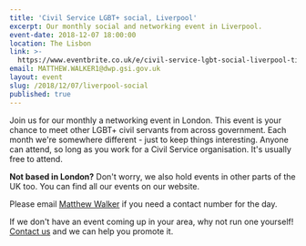 ```yaml
---
title: 'Civil Service LGBT+ social, Liverpool'
excerpt: Our monthly social and networking event in Liverpool.
event-date: 2018-12-07 18:00:00
location: The Lisbon 
link: >-
  https://www.eventbrite.co.uk/e/civil-service-lgbt-social-liverpool-tickets-52899654290
email: MATTHEW.WALKER1@dwp.gsi.gov.uk
layout: event
slug: /2018/12/07/liverpool-social
published: true
---
```

Join us for our monthly a networking event in London. This event is your chance to meet other LGBT+ civil servants from across government. Each month we're somewhere different - just to keep things interesting. Anyone can attend, so long as you work for a Civil Service organisation. It's usually free to attend.

**Not based in London?** Don't worry, we also hold events in other parts of the UK too. You can find all our events on our website.

Please email [Matthew Walker](mailto:MATTHEW.WALKER1@dwp.gsi.gov.uk) if you need a contact number for the day.

If we don't have an event coming up in your area, why not run one yourself! [Contact us](/about/contact-us/) and we can help you promote it.